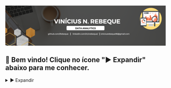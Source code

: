 ![alt text](https://github.com/Rebeque/LinkedIn-Posts-PDF/blob/main/3%20Banner%20Linkedin%20Data%20Analytics.png?raw=true)

##   👋 Bem vindo! Clique no ícone "▶ Expandir" abaixo para me conhecer.

<details><summary>▶ Expandir</summary>

##   👀 Quem sou eu? | [@github/Rebeque](github.com/Rebeque) | [LinkedIn vrebeque](linkedin.com/in/vrebeque) |<br>
  De Químico para Analista de Dados. Estou reescrevendo minha história profissional por meio de muito trabalho duro e estudo. Prestes a completar minha primeira graduação (Matemática) e realizando diversos cursos profissionalizantes para me tornar um Cientista de Dados. 

##   🛠 Construindo Experiências em: <br>
  Análise Exploratória de Dados; 📊<br>
  Análise Preditiva de Dados; 🔎<br>
  Programação em **Python**; 👨🏻‍💻<br>
  Programação em **Bancos de Dados SQL e NoSQL**; 🎲<br>
  Extração, transformação e carregamento de **Big Data** para Análise; ⛏<br>
  **Matemática Estatística** aplicada a novas tecnologias. ➕<br>

##   📚 Cursando atualmente: <br>
  ONE - **Oracle Next Education** - previsão término em 01/01/2023 (Alura); <br>
  Certificado Profissional **Google Data Analytics** - previsão término em 05/01/2023 (Coursera); <br>
  Licenciatura em **Matemática** - conclusão em 07/2023 (UNIVESP).

##   🔑 Keywords: <br>
  data science, data analytics, Python, SQL, big data, cloud, PowerBI, Tableau, Excel, query, machine learning, statistics, business intelligence, dashboards, visualization, storytelling, solve problems, resolução de problemas, algorithm, English.
  
##   🗺 Navegando no meu repositório: <br>
  👉🏻 No repositório [Python-Analysis](https://github.com/Rebeque/Python-Analysis) você encontra meus trabalhos usando a linguagem Python em Jupyter Notebooks. O foco desses trabalhos é testar meus conhecimentos como analista de dados e cientista de dados; <br>
  👉🏻 Já em [7DaysOfCodeGitHubBR](https://github.com/Rebeque/7DaysOfCodeGitHubBR) você vai encontrar a resposta para um challenge que fiz para a Alura em parceria com a GitHubBR #7DaysOfCode; <br>
  👉🏻 Em [Linkedin-posts-PDF](https://github.com/Rebeque/LinkedIn-Posts-PDF) o que você encontra são arquivos em PDF de informações que levantei, estudos e pesquisas com foco em chamar atenção de Tech Recruiters no LinkedIn; <br>
  👉🏻 No repositório [Dashboards](futurolink) é onde estão as visualizações mais legais que eu criei até agora usando ferramentas como PowerBI, Tableau, Excel etc.; <br> <br>

<p float="left">
 <img width="49%" src="https://github-readme-stats.vercel.app/api?username=Rebeque&theme=darcula&show_icons=true" alt="Rebeque GitHub Stats" />
 <img width="49%" src="https://github-readme-stats.vercel.app/api/top-langs/?username=Rebeque&layout=compact&theme=darcula" alt="Rebeque Languages" />
</p><br>
</details>

